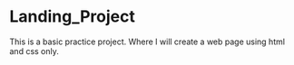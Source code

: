 # Landing_Project
This is a basic practice project.
Where I will create a web page using html and css only.